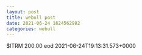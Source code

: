 ```yaml
--- 
layout: post 
title: webull post 
date: 2021-06-24 1624562982 
categories: webull 
--- 
```

$ITRM 200.00 eod	2021-06-24T19:13:31.573+0000